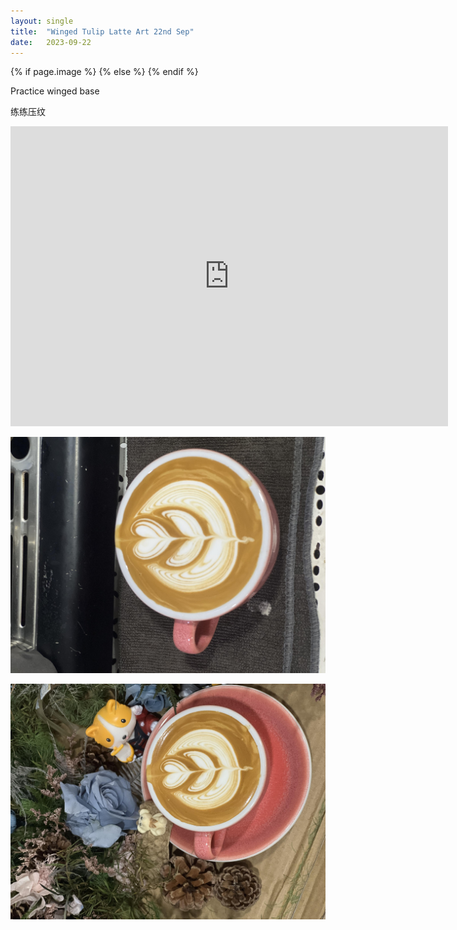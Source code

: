 ```yaml
---
layout: single
title:  "Winged Tulip Latte Art 22nd Sep"
date:   2023-09-22
---
```


{% if page.image %}
  <meta property="og:image" content="/assets/img/2023/09/22/IMG_7904.jpg">
{% else %}
  <meta property="og:image" content="/assets/img/2023/09/22/IMG_7904.jpg">
{% endif %}

<meta property="og:description" content="Winged Tulip Latte Art 22nd Sep" />


Practice winged base

练练压纹



<div class="embed-container">
  <iframe
      src="https://www.youtube.com/embed/lNd9dUt3iCI"
      width="700"
      height="480"
      frameborder="0"
      allowfullscreen="true">
  </iframe>
</div>



![](/assets/img/2023/09/22/IMG_7904.jpg)

![](/assets/img/2023/09/22/IMG_7906.jpg)
